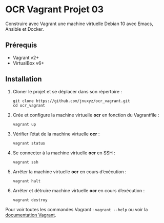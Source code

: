 # OCR Vagrant Projet 03

Construire avec Vagrant une machine virtuelle Debian 10 avec Emacs, Ansible et Docker.

## Prérequis

- Vagrant v2+
- VirtualBox v6+

## Installation

1. Cloner le projet et se déplacer dans son répertoire :

    ```shell
    git clone https://github.com/jnuxyz/ocr_vagrant.git
    cd ocr_vagrant
    ```

2. Crée et configure la machine virtuelle **ocr** en fonction du Vagrantfile :

    ```shell
    vagrant up
    ```

3. Vérifier l’état de la machine virtuelle **ocr** :

    ```shell
    vagrant status
    ```

4. Se connecter à la machine virtuelle **ocr** en SSH :

    ```shell
    vagrant ssh
    ```

5. Arrêter la machine virtuelle **ocr** en cours d’exécution :

    ```shell
    vagrant halt
    ```

6. Arrêter et détruire machine virtuelle **ocr** en cours d’exécution :

    ```shell
    vagrant destroy
    ```

Pour voir toutes les commandes Vagrant : `vagrant --help` ou voir la [documentation Vagrant](https://www.vagrantup.com/docs/cli).